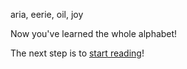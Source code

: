 aria, eerie, oil, joy

Now you've learned the whole alphabet!

The next step is to [start reading](https://shavian.school/read)!
